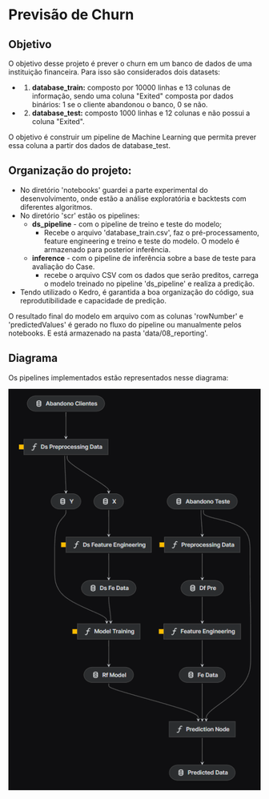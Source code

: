 # Previsão de Churn

## Objetivo

O objetivo desse projeto é prever o churn em um banco de dados de uma instituição financeira. Para isso são considerados dois datasets: 

- 1. **database_train:** composto por 10000 linhas e 13 colunas de informação, sendo uma coluna "Exited" composta por dados binários: 1 se o cliente abandonou o banco, 0 se não.
- 2. **database_test:** composto 1000 linhas e 12 colunas e não possui a coluna "Exited".

O objetivo é construir um pipeline de Machine Learning que permita prever essa coluna a partir dos dados de database_test.


## Organização do projeto:

- No diretório 'notebooks' guardei a parte experimental do desenvolvimento, onde estão a análise exploratória e backtests com diferentes algoritmos.
- No diretório 'scr' estão os pipelines:
    - **ds_pipeline** - com o pipeline de treino e teste do modelo;
        - Recebe o arquivo 'database_train.csv', faz o pré-processamento, feature engineering e treino e teste do modelo. O modelo é armazenado para posterior inferência.
    - **inference** - com o pipeline de inferência sobre a base de teste para avaliação do Case.
        - recebe o arquivo CSV com os dados que serão preditos, carrega o modelo treinado no pipeline 'ds_pipeline' e realiza a predição.
- Tendo utilizado o Kedro, é garantida a boa organização do código, sua reprodutibilidade e capacidade de predição.

O resultado final do modelo em arquivo com as colunas 'rowNumber' e 'predictedValues' é gerado no fluxo do pipeline ou manualmente pelos notebooks. E está armazenado na pasta 'data/08_reporting'.

## Diagrama

Os pipelines implementados estão representados nesse diagrama:

![docs/diagram.png](docs/diagram.png)